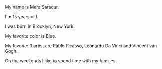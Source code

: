 My name is Mera Sarsour.

I'm 15 years old.

I was born in Brooklyn, New York.

My favorite color is Blue.

My favorite 3 artist are Pablo Picasso, Leonardo Da Vinci and Vincent van Gogh. 

On the weekends I like to spend time with my families. 

